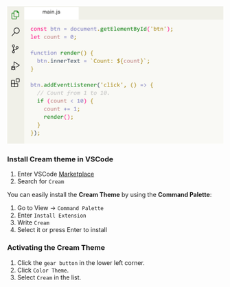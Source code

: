 <img width="830px" src="img/cream.png">

### Install Cream theme in VSCode

1. Enter VSCode [Marketplace](https://marketplace.visualstudio.com/items?itemName=Yojeero.cream)
2. Search for `Cream`

You can easily install the **Cream Theme** by using the **Command Palette**:

1. Go to View -> `Command Palette`
2. Enter `Install Extension`
3. Write `Cream`
4. Select it or press Enter to install

### Activating the Cream Theme

1. Click the `gear button` in the lower left corner.
2. Click `Color Theme`.
3. Select `Cream` in the list.
